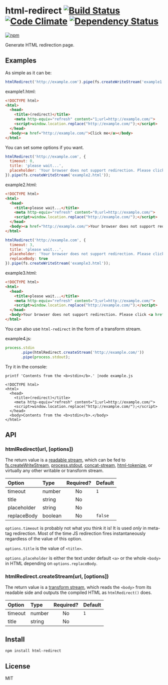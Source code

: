 # html-redirect [![Build Status][travis-badge]][travis] [![Code Climate][codeclimate-badge]][codeclimate] [![Dependency Status][david-badge]][david]

[![npm](https://nodei.co/npm/html-redirect.png)](https://nodei.co/npm/html-redirect/)

[travis]: https://travis-ci.org/eush77/html-redirect
[travis-badge]: https://travis-ci.org/eush77/html-redirect.svg
[codeclimate]: https://codeclimate.com/github/eush77/html-redirect
[codeclimate-badge]: https://codeclimate.com/github/eush77/html-redirect/badges/gpa.svg
[david]: https://david-dm.org/eush77/html-redirect
[david-badge]: https://david-dm.org/eush77/html-redirect.png

Generate HTML redirection page.

## Examples

As simple as it can be:
```js
htmlRedirect('http://example.com').pipe(fs.createWriteStream('example1.html'));
```

example1.html:
```html
<!DOCTYPE html>
<html>
  <head>
    <title>(redirect)</title>
    <meta http-equiv="refresh" content="1;url=http://example.com/">
    <script>window.location.replace("http://example.com/");</script>
  </head>
  <body><a href="http://example.com/">Click me</a></body>
</html>
```

You can set some options if you want.
```js
htmlRedirect('http://example.com', {
  timeout: 0,
  title: 'please wait...',
  placeholder: 'Your browser does not support redirection. Please click this link.'
}).pipe(fs.createWriteStream('example2.html'));
```

example2.html:
```html
<!DOCTYPE html>
<html>
  <head>
    <title>please wait...</title>
    <meta http-equiv="refresh" content="0;url=http://example.com/">
    <script>window.location.replace("http://example.com/");</script>
  </head>
  <body><a href="http://example.com/">Your browser does not support redirection. Please click this link.</a></body>
</html>
```

```js
htmlRedirect('http://example.com', {
  timeout: 3,
  title: 'please wait...',
  placeholder: 'Your browser does not support redirection. Please click <a href="http://example.com">this link</a>.',
  replaceBody: true
}).pipe(fs.createWriteStream('example3.html'));
```

example3.html:
```html
<!DOCTYPE html>
<html>
  <head>
    <title>please wait...</title>
    <meta http-equiv="refresh" content="3;url=http://example.com/">
    <script>window.location.replace("http://example.com/");</script>
  </head>
  <body>Your browser does not support redirection. Please click <a href="http://example.com">this link</a>.</body>
</html>
```

You can also use `html-redirect` in the form of a transform stream.

example4.js:
```js
process.stdin
       .pipe(htmlRedirect.createStream('http://example.com/'))
       .pipe(process.stdout);
```

Try it in the console:
```
printf 'Contents from the <b>stdin</b>.' |node example.js
```

```
<!DOCTYPE html>
<html>
  <head>
    <title>(redirect)</title>
    <meta http-equiv="refresh" content="1;url=http://example.com/">
    <script>window.location.replace("http://example.com/");</script>
  </head>
  <body>Contents from the <b>stdin</b>.</body>
</html>
```

## API

### htmlRedirect(url, [options])

The return value is a [readable stream](http://nodejs.org/api/stream.html#stream_class_stream_readable), which can be fed to [fs.createWriteStream](http://nodejs.org/api/fs.html#fs_fs_createwritestream_path_options), [process.stdout](http://nodejs.org/api/process.html#process_process_stdout), [concat-stream](https://www.npmjs.org/package/concat-stream), [html-tokenize](https://npmjs.org/package/html-tokenize), or virtually any other writable or transform stream.

| Option      | Type    | Required? | Default |
| :---------- | :------ | :-------: | :------ |
| timeout     | number  | No        | `1`     |
| title       | string  | No        |         |
| placeholder | string  | No        |         |
| replaceBody | boolean | No        | `false` |

`options.timeout` is probably not what you think it is! It is used *only* in meta-tag redirection. Most of the time JS redirection fires instantaneously regardless of the value of this option.

`options.title` is the value of `<title>`.

`options.placeholder` is either the text under default `<a>` or the whole `<body>` in HTML depending on `options.replaceBody`.

### htmlRedirect.createStream(url, [options])

The return value is a [transform stream](http://nodejs.org/api/stream.html#stream_class_stream_transform), which reads the `<body>` from its readable side and outputs the compiled HTML as `htmlRedirect()` does.

| Option      | Type    | Required? | Default |
| :---------- | :------ | :-------: | :------ |
| timeout     | number  | No        | `1`     |
| title       | string  | No        |         |

## Install

```shell
npm install html-redirect
```

## License

MIT